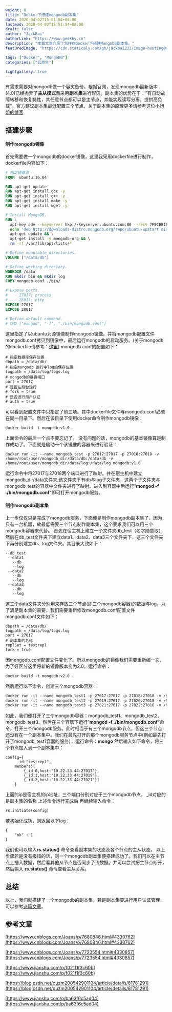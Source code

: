 ```yaml
---
weight: 8
title: "Docker下搭建mongodb副本集"
date: 2020-04-02T15:51:54+08:00
lastmod: 2020-04-02T15:51:54+08:00
draft: false
author: "JackBai"
authorLink: "https://www.geekby.cn"
description: "本篇文章介绍了怎样在Docker下搭建MongoDB副本集。"
featuredImage: "https://cdn.staticaly.com/gh/jackbai233/image-hosting@master/20211024/docker-mongoDB.acenfa6dzrc.png"

tags: ["Docker", "MongoDB"]
categories: ["云原生"]

lightgallery: true
---
```


有需求需要对mongodb做一个容灾备份。根据官网，发现mongodb最新版本(4.0)已经抛弃了**主从模式**而采用**副本集**进行容灾。副本集的优势在于：”有自动故障转移和恢复特性，其任意节点都可以是主节点，并能实现读写分离，提供高负载“。官方建议副本集最低配置三个节点。关于副本集的原理更多请参考[这位小姐姐的博客](https://www.cnblogs.com/Joans/p/7680846.html#4330762)

<!--more-->

## 搭建步骤
#### 制作mongodb镜像
首先需要做一个mongodb的docker镜像，这里我采用dockerfile进行制作，dockerfile内容如下：
```dockerfile
# 指定镜像源
FROM  ubuntu:16.04

RUN apt-get update
RUN apt-get install gcc -y
RUN apt-get install g++ -y
RUN apt-get install make -y
RUN apt-get install wget -y

# Install MongoDB.
RUN \
  apt-key adv --keyserver hkp://keyserver.ubuntu.com:80 --recv 7F0CEB10 && \
  echo 'deb http://downloads-distro.mongodb.org/repo/ubuntu-upstart dist 10gen' > /etc/apt/sources.list.d/mongodb.list && \
  apt-get update && \
  apt-get install -y mongodb-org && \
  rm -rf /var/lib/apt/lists/*

# Define mountable directories.
VOLUME ["/data/db"]

# Define working directory.
WORKDIR /data
RUN mkdir bin && mkdir log
COPY mongodb.conf ./bin/

# Expose ports.
#   - 27017: process
#   - 28017: http
EXPOSE 27017
EXPOSE 28017

# Define default command.
# CMD ["mongod", "-f", "./bin/mongodb.conf"]
```
这里指定了以ubuntu为源镜像制作mongodb镜像。并将mongodb配置文件mongodb.conf拷贝到镜像中，最后运行mongodb的启动服务。(关于mongodb的dockerfile请参考：[这里](http://dockerfile.github.io/#/mongodb))
mongodb.conf的配置如下：

```log
# 指定数据库保存位置
dbpath = /data/db/
# 指定mongodb 运行中log的保存位置
logpath = /data/log/logs.log
# mongodb的暴露端口
port = 27017
# 是否在后台运行
# fork = true
# 是否进行用户认证
# auth = true
```
可以看到配置文件中只指定了前三项。其中dockerfile文件与mongodb.conf必须在同一目录下。然后在该目录下使用docker命令制作mongodb镜像：
```
docker build -t mongodb:v1.0 .
```
上面命令的最后一个点不要忘记了。
没有问题的话，mongodb的基本镜像算是制作成功了。下面就是启动一个该镜像的容器来进行验证：
```
docker run -it --name mongodb_test -p 27017:27017 -p 27018:27018 -v /home/root/user/mongodb_dir/data/db:/data/db -v /home/root/user/mongodb_dir/data/log:/data/log mongodb:v1.0
```
运行命令中将27017与27018两个端口进行了映射。并在宿主机中建立mongodb_dir/data文件夹,该文件夹下有db与log子文件夹，这两个子文件夹与mongodb_test的容器中文件夹进行了映射。进入到容器中后运行”**mongod -f ./bin/mongodb.conf**“即可打开mongodb服务。
#### 制作mongodb副本集
上一步仅仅只是完成了mongodb服务，下面便是制作mongodb副本集了。因为只有一台机器，故最低需要三个节点制作副本集，这个要求我们可以用三个mongodb容器来代替。
首先在宿主机上建立一个文件夹db_test（名字随意取），然后在db_test文件夹下建立data1、data2、data3三个文件夹下，这三个文件夹下再分别建立db、log文件夹。其目录大致如下：
```
--db_test
 --data1
   --db
   --log
 --data2
   --db
   --log
 --data3
   --db
   --log
```
这三个data文件夹分别用来存放三个节点(即三个mongodb容器)的数据与log。为了满足副本集的需要，我们需要重新修改mongodb.conf配置文件
mongodb.conf文件如下：
```
dbpath = /data/db/
logpath = /data/log/logs.log
port = 27017
# 副本集的名称
replSet = testrepl
fork = true
```
因mongodb.conf配置文件变化了。所以mongodb的镜像我们需要重新编一次，为了好区分这里将新的镜像版本变为2.0，运行命令：
```Docker
docker build -t mongodb:v2.0 .
```
然后运行以下命令，创建三个mongodb容器：
```dockerfile
docker run -it --name mongodb_test1 -p 27017:27017 -p 27018:27018 -v /home/root/user/db_test/data1/db/:/data/db -v /home/root/user/db_test/data1/log/:/data/log mongodb_vs:v2.0
docker run -it --name mongodb_test2 -p 27019:27017 -p 27020:27018 -v /home/root/user/db_test/data2/db/:/data/db -v /home/root/user/db_test/data2/log/:/data/log mongodb_vs:v2.0
docker run -it --name mongodb_test3 -p 27021:27017 -p 27022:27018 -v /home/root/user/db_test/data3/db/:/data/db -v /home/root/user/db_test/data3/log/:/data/log mongodb_vs:v2.0
```
如此，我们便打开了三个mongodb容器：mongodb_test1、mongodb_test2、mongodb_test3。然后在三个容器下运行”**mongod -f ./bin/mongodb.conf**“命令，打开三个mongodb服务。此时相当于有三个mongodb节点，但这三个节点还没有在一个副本集中。我们在最先打开的那个mongodb服务节点中(例如最先打开了mongodb_test1容器的服务），运行命令：**mongo**
然后输入如下命令，将三个节点加入到一个副本集中：

```
config={  
     _id:"testrepl",
    members:[
        {_id:0,host:"10.22.33.44:27017"},        
        {_id:1,host:"10.22.33.44:27019"},
        {_id:2,host:"10.22.33.44:27021"}]
    } 
```
上面的ip是宿主机的ip地址，三个端口分别对应于三个mongodb节点， _id对应的是副本集的名称
上述命令运行完成后
再继续输入命令：
```
rs.initiate(config)
```
若初始化成功，则返回以下log：
```
{
    "ok" : 1
}
```
我们也可以输入**rs.status()** 命令查看副本集的状态及各个节点的主从状态。
以上步骤若是没有报错的话，则一个mongodb副本集便搭建成功了。我们可以在主节点上插入数据，然后看其他从节点是否同步了该数据。并可以尝试把主节点断开，然后输入 **rs.status()** 命令查看主从关系。
## 总结
以上，我们就搭建了一个mongodb的副本集。若是副本集要进行用户认证管理，可以参考[这篇文章](https://www.jianshu.com/p/f021f1f3c60b)。
## 参考文章
[https://www.cnblogs.com/Joans/p/7680846.html#4330762](https://www.cnblogs.com/Joans/p/7680846.html#4330762)

[https://www.cnblogs.com/Joans/p/7723554.html#4330857](https://www.cnblogs.com/Joans/p/7723554.html#4330857)

[https://www.jianshu.com/p/f021f1f3c60b](https://www.jianshu.com/p/f021f1f3c60b)

[https://blog.csdn.net/duzm200542901104/article/details/81781291](https://blog.csdn.net/duzm200542901104/article/details/81781291)

[https://www.jianshu.com/p/ba63f6c5ad04](https://www.jianshu.com/p/ba63f6c5ad04)
